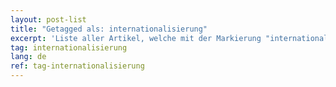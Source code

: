 ```yaml
---
layout: post-list
title: "Getagged als: internationalisierung"
excerpt: 'Liste aller Artikel, welche mit der Markierung "internationalisierung" versehen wurden.'  
tag: internationalisierung
lang: de
ref: tag-internationalisierung
---
```

